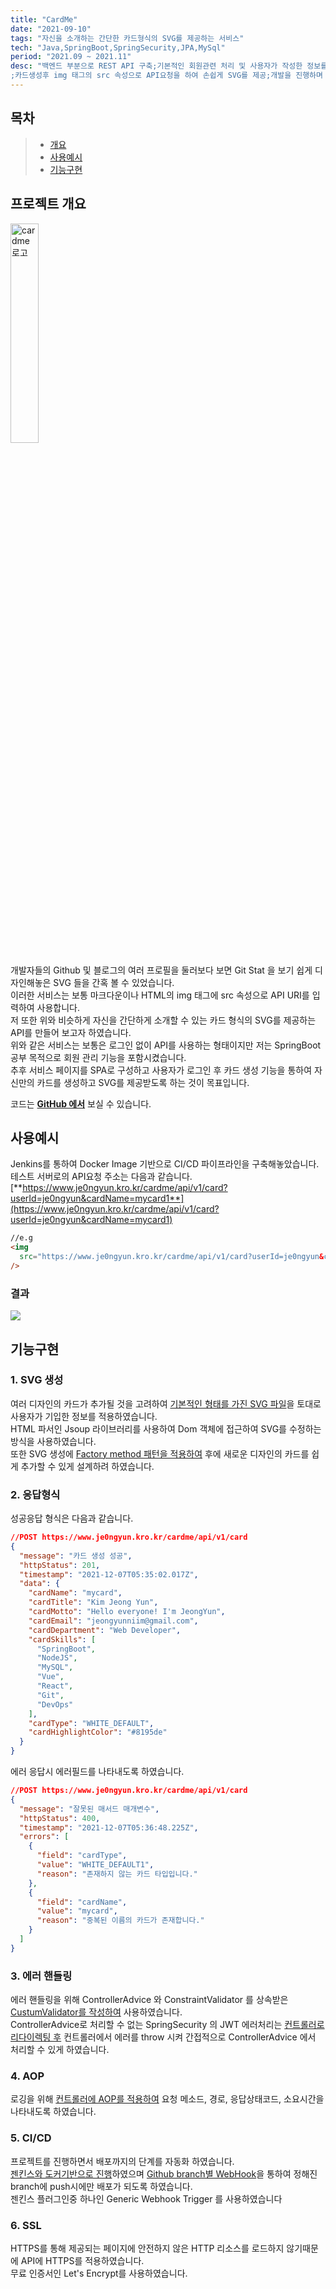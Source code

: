 ```yaml
---
title: "CardMe"
date: "2021-09-10"
tags: "자신을 소개하는 간단한 카드형식의 SVG를 제공하는 서비스"
tech: "Java,SpringBoot,SpringSecurity,JPA,MySql"
period: "2021.09 ~ 2021.11"
desc: "백엔드 부분으로 REST API 구축;기본적인 회원관련 처리 및 사용자가 작성한 정보를 바탕으로 SVG를 생성
;카드생성후 img 태그의 src 속성으로 API요청을 하여 손쉽게 SVG를 제공;개발을 진행하며 IoC DI AOP 등의 개념을 더욱 확고히 숙지하려 노력;여러 구성 부분에서 Best Practice가 무엇인지 생각하며 개발;SpringSecurity를 통한 토큰 기반 인증 방식 적용;Let's Encrypt를 이용한 SSL 적용;팀구성 -- 1인"
---
```


## 목차

> - [개요](#프로젝트-개요)
> - [사용예시](#사용예시)
> - [기능구현](#기능구현)

## 프로젝트 개요

<img alt="cardme 로고" src="https://user-images.githubusercontent.com/33706043/140515262-14d29e79-c3f1-4660-875e-723285c9edcc.png" width="30%">

개발자들의 Github 및 블로그의 여러 프로필을 둘러보다 보면 Git Stat 을 보기 쉽게 디자인해놓은 SVG 들을 간혹 볼 수 있었습니다.  
이러한 서비스는 보통 마크다운이나 HTML의 img 태그에 src 속성으로 API URI를 입력하여 사용합니다.  
저 또한 위와 비슷하게 자신을 간단하게 소개할 수 있는 카드 형식의 SVG를 제공하는 API를 만들어 보고자 하였습니다.  
위와 같은 서비스는 보통은 로그인 없이 API를 사용하는 형태이지만 저는 SpringBoot 공부 목적으로 회원 관리 기능을 포함시켰습니다.  
추후 서비스 페이지를 SPA로 구성하고 사용자가 로그인 후 카드 생성 기능을 통하여 자신만의 카드를 생성하고 SVG를 제공받도록 하는 것이 목표입니다.

코드는 [**GitHub 에서**](https://github.com/je0ngyun/cardmeBE) 보실 수 있습니다.

## 사용예시

Jenkins를 통하여 Docker Image 기반으로 CI/CD 파이프라인을 구축해놓았습니다.
테스트 서버로의 API요청 주소는 다음과 같습니다.  
[**https://www.je0ngyun.kro.kr/cardme/api/v1/card?userId=je0ngyun&cardName=mycard1**](https://www.je0ngyun.kro.kr/cardme/api/v1/card?userId=je0ngyun&cardName=mycard1)

```html
//e.g
<img
  src="https://www.je0ngyun.kro.kr/cardme/api/v1/card?userId=je0ngyun&cardName=mycard1"
/>
```

### 결과

<img src="https://www.je0ngyun.kro.kr/cardme/api/v1/card?userId=je0ngyun&cardName=mycard1"/><br/>

## 기능구현

### 1. SVG 생성

여러 디자인의 카드가 추가될 것을 고려하여 [기본적인 형태를 가진 SVG 파일](https://github.com/je0ngyun/cardmeBE/blob/master/src/main/resources/static/WhiteDefault.svg?short_path=080f71b)을 토대로 사용자가 기입한 정보를 적용하였습니다.  
HTML 파서인 Jsoup 라이브러리를 사용하여 Dom 객체에 접근하여 SVG를 수정하는 방식을 사용하였습니다.  
또한 SVG 생성에 [Factory method 패턴을 적용하여](https://github.com/je0ngyun/cardmeBE/blob/master/src/main/java/com/jy/cardme/components/card/Card.java) 후에 새로운 디자인의 카드를 쉽게 추가할 수 있게 설계하려 하였습니다.

### 2. 응답형식

성공응답 형식은 다음과 같습니다.

```json
//POST https://www.je0ngyun.kro.kr/cardme/api/v1/card
{
  "message": "카드 생성 성공",
  "httpStatus": 201,
  "timestamp": "2021-12-07T05:35:02.017Z",
  "data": {
    "cardName": "mycard",
    "cardTitle": "Kim Jeong Yun",
    "cardMotto": "Hello everyone! I'm JeongYun",
    "cardEmail": "jeongyunniim@gmail.com",
    "cardDepartment": "Web Developer",
    "cardSkills": [
      "SpringBoot",
      "NodeJS",
      "MySQL",
      "Vue",
      "React",
      "Git",
      "DevOps"
    ],
    "cardType": "WHITE_DEFAULT",
    "cardHighlightColor": "#8195de"
  }
}
```

에러 응답시 에러필드를 나타내도록 하였습니다.

```json
//POST https://www.je0ngyun.kro.kr/cardme/api/v1/card
{
  "message": "잘못된 매서드 매개변수",
  "httpStatus": 400,
  "timestamp": "2021-12-07T05:36:48.225Z",
  "errors": [
    {
      "field": "cardType",
      "value": "WHITE_DEFAULT1",
      "reason": "존재하지 않는 카드 타입입니다."
    },
    {
      "field": "cardName",
      "value": "mycard",
      "reason": "중복된 이름의 카드가 존재합니다."
    }
  ]
}
```

### 3. 에러 핸들링

에러 핸들링을 위해 ControllerAdvice 와 ConstraintValidator 를 상속받은 [CustumValidator를 작성하여](https://github.com/je0ngyun/cardmeBE/tree/master/src/main/java/com/jy/cardme/components/validation) 사용하였습니다.  
ControllerAdvice로 처리할 수 없는 SpringSecurity 의 JWT 에러처리는 [컨트롤러로 리다이렉팅 후](https://github.com/je0ngyun/cardmeBE/blob/master/src/main/java/com/jy/cardme/security/JwtAuthenticationEntryPoint.java) 컨트롤러에서 에러를 throw 시켜 간접적으로 ControllerAdvice 에서 처리할 수 있게 하였습니다.

### 4. AOP

로깅을 위해 [컨트롤러에 AOP를 적용하여](https://github.com/je0ngyun/cardmeBE/blob/master/src/main/java/com/jy/cardme/aspect/ControllerLogAspect.java) 요청 메소드, 경로, 응답상태코드, 소요시간을 나타내도록 하였습니다.

### 5. CI/CD

프로젝트를 진행하면서 배포까지의 단계를 자동화 하였습니다.  
[젠킨스와 도커기반으로 진행](https://je0ngyun.netlify.app/develop/devops/spring-boot-jenkins-ci-cd/)하였으며 [Github branch별 WebHook](https://je0ngyun.netlify.app/develop/devops/jenkins-branch-webhook/)을 통하여 정해진 branch에 push시에만 배포가 되도록 하였습니다.  
젠킨스 플러그인중 하나인 Generic Webhook Trigger 를 사용하였습니다

### 6. SSL

HTTPS를 통해 제공되는 페이지에 안전하지 않은 HTTP 리소스를 로드하지 않기때문에 API에 HTTPS를 적용하였습니다.  
무료 인증서인 Let's Encrypt를 사용하였습니다.

